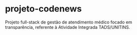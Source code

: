 # projeto-codenews
Projeto full-stack de gestão de atendimento médico focado em transparência, referente à Atividade Integrada TADS/UNITINS.

